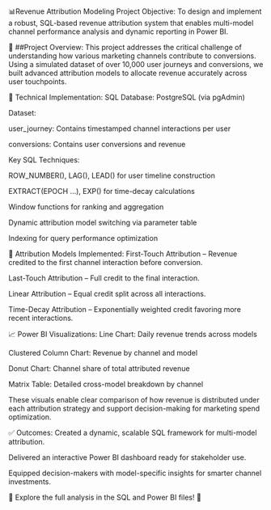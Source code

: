  📊Revenue Attribution Modeling Project
Objective:
To design and implement a robust, SQL-based revenue attribution system that enables multi-model channel performance analysis and dynamic reporting in Power BI.

🧠 ##Project Overview:
This project addresses the critical challenge of understanding how various marketing channels contribute to conversions. Using a simulated dataset of over 10,000 user journeys and conversions, we built advanced attribution models to allocate revenue accurately across user touchpoints.

🔧 Technical Implementation:
SQL Database: PostgreSQL (via pgAdmin)

Dataset:

user_journey: Contains timestamped channel interactions per user

conversions: Contains user conversions and revenue

Key SQL Techniques:

ROW_NUMBER(), LAG(), LEAD() for user timeline construction

EXTRACT(EPOCH ...), EXP() for time-decay calculations

Window functions for ranking and aggregation

Dynamic attribution model switching via parameter table

Indexing for query performance optimization

🧮 Attribution Models Implemented:
First-Touch Attribution – Revenue credited to the first channel interaction before conversion.

Last-Touch Attribution – Full credit to the final interaction.

Linear Attribution – Equal credit split across all interactions.

Time-Decay Attribution – Exponentially weighted credit favoring more recent interactions.

📈 Power BI Visualizations:
Line Chart: Daily revenue trends across models

Clustered Column Chart: Revenue by channel and model

Donut Chart: Channel share of total attributed revenue

Matrix Table: Detailed cross-model breakdown by channel

These visuals enable clear comparison of how revenue is distributed under each attribution strategy and support decision-making for marketing spend optimization.

✅ Outcomes:
Created a dynamic, scalable SQL framework for multi-model attribution.

Delivered an interactive Power BI dashboard ready for stakeholder use.

Equipped decision-makers with model-specific insights for smarter channel investments.

🔗 Explore the full analysis in the SQL and Power BI files! 🚀
